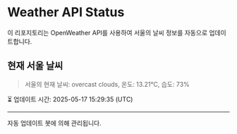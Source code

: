 
# Weather API Status

이 리포지토리는 OpenWeather API를 사용하여 서울의 날씨 정보를 자동으로 업데이트합니다.

## 현재 서울 날씨
> 서울의 현재 날씨: overcast clouds, 온도: 13.21°C, 습도: 73%

⏳ 업데이트 시간: 2025-05-17 15:29:35 (UTC)

---
자동 업데이트 봇에 의해 관리됩니다.
